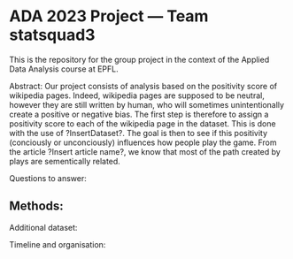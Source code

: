 # ADA 2023 Project — Team statsquad3
This is the repository for the group project in the context of the Applied Data Analysis course at EPFL. 


Abstract: Our project consists of analysis based on the positivity score of wikipedia pages. Indeed, wikipedia pages are supposed to be neutral, however they are still written by human, who will sometimes unintentionally create a positive or negative bias. The first step is therefore to assign a positivity score to each of the wikipedia page in the dataset. This is done with the use of ?InsertDataset?.
The goal is then to see if this positivity (conciously or unconciously) influences how people play the game. From the article ?Insert article name?, we know that most of the path created by plays are sementically related.

Questions to answer:

Methods:
- 

Additional dataset:

Timeline and organisation:
